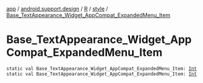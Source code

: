 [app](../../../index.md) / [android.support.design](../../index.md) / [R](../index.md) / [style](index.md) / [Base_TextAppearance_Widget_AppCompat_ExpandedMenu_Item](.)

# Base_TextAppearance_Widget_AppCompat_ExpandedMenu_Item

`static val Base_TextAppearance_Widget_AppCompat_ExpandedMenu_Item: `[`Int`](https://kotlinlang.org/api/latest/jvm/stdlib/kotlin/-int/index.html)
`static val Base_TextAppearance_Widget_AppCompat_ExpandedMenu_Item: `[`Int`](https://kotlinlang.org/api/latest/jvm/stdlib/kotlin/-int/index.html)